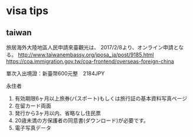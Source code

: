 visa tips
===

## taiwan

旅居海外大陸地區人民申請來臺觀光は、
2017/2/8より、オンライン申請となる。
http://www.taiwanembassy.org/jposa_ja/post/9185.html
https://coa.immigration.gov.tw/coa-frontend/overseas-foreign-china

單次入出境證：新臺幣600元整　2184JPY

永住者
1. 有効期限6ヶ月以上旅券(パスポート)もしくは旅行証の基本資料写真ページ
2. 在留カード両面
3. 発行から3ヶ月以内、省略なし住民票
4. 20歳未満の方保護者の同意書(ダウンロード)が必要です。
5. 電子写真データ
